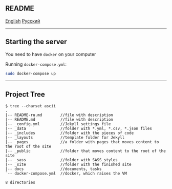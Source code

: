 ## README

[English](README.md) [Русский](README-ru.md)

---

## Starting the server

You need to have `docker` on your computer

Running `docker-compose.yml`:

```bash
sudo docker-compose up
```

---

## Project Tree

```
$ tree --charset ascii
.
|-- README-ru.md        //file with description 
|-- README.md           //file with description
|-- _config.yml         //Jekyll settings file
|-- _data               //folder with *.yml, *.csv, *.json files
|-- _includes           //folder with the pieces of code
|-- _layouts            //template folder for Jekyll
|-- _pages              //a folder with pages that moves content to the root of the site
|-- _public             //folder that moves content to the root of the site
|-- _sass               //folder with SASS styles
|-- _site               //folder with the finished site
|-- docs                //documents, tasks
`-- docker-compose.yml  //docker, which raises the VM

8 directories
```
